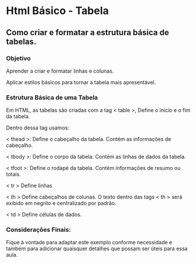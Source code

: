 # Html Básico - Tabela

## Como criar e formatar a estrutura básica de tabelas.

### Objetivo
Aprender a criar e formatar linhas e colunas.

Aplicar estilos básicos para tornar a tabela mais apresentável.

### Estrutura Básica de uma Tabela
Em HTML, as tabelas são criadas com a tag 
 < table >, Define o início e o fim da tabela.

Dentro dessa tag usamos:

< thead >: Define o cabeçalho da tabela. Contém as informações de cabeçalho.

< tbody >: Define o corpo da tabela. Contém as linhas de dados da tabela.

< tfoot >: Define o rodapé da tabela. Contém informações de resumo ou totais.

 < tr > Define linhas 

 < th > Define cabeçalhos de colunas. O texto dentro das tags < th > será exibido em negrito e centralizado por padrão.

 < td > Define células de dados.

### Considerações Finais:

Fique à vontade para adaptar este exemplo conforme necessidade e também para adicionar quaisquer detalhes que possam ser úteis para essa aula.
